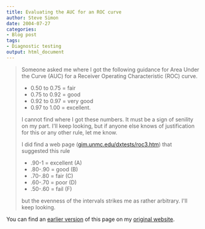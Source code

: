 ```yaml
---
title: Evaluating the AUC for an ROC curve
author: Steve Simon
date: 2004-07-27
categories:
- Blog post
tags:
- Diagnostic testing
output: html_document
---
```

> Someone asked me where I got the following guidance for Area Under the
> Curve (AUC) for a Receiver Operating Characteristic (ROC) curve.
>
> -   0.50 to 0.75 = fair
> -   0.75 to 0.92 = good
> -   0.92 to 0.97 = very good
> -   0.97 to 1.00 = excellent.
>
> I cannot find where I got these numbers. It must be a sign of senility
> on my part. I'll keep looking, but if anyone else knows of
> justification for this or any other rule, let me know.
>
> I did find a web page
> ([gim.unmc.edu/dxtests/roc3.htm](http://gim.unmc.edu/dxtests/roc3.htm))
> that suggested this rule
>
> -   .90-1 = excellent (A)
> -   .80-.90 = good (B)
> -   .70-.80 = fair (C)
> -   .60-.70 = poor (D)
> -   .50-.60 = fail (F)
>
> but the evenness of the intervals strikes me as rather arbitrary.
> I'll keep looking.

You can find an [earlier version][sim1] of this page on my [original website][sim2].

[sim1]: http://www.pmean.com/04/auc.html
[sim2]: http://www.pmean.com/original_site.html
